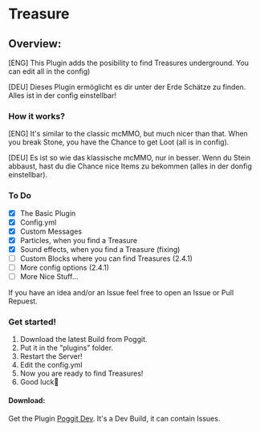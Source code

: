 # Treasure
## Overview: 

[ENG] This Plugin adds the posibility to find Treasures underground. 
You can edit all in the config) 

[DEU] Dieses Plugin ermöglicht es dir unter der Erde Schätze zu finden. 
Alles ist in der config einstellbar! 

### How it works? 
[ENG] It's similar to the classic mcMMO, but much nicer than that. 
When you break Stone, you have the Chance to get Loot (all is in config). 

[DEU] Es ist so wie das klassische mcMMO, nur in besser. 
Wenn du Stein abbaust, hast du die Chance nice Items zu bekommen (alles in der donfig einstellbar). 

### To Do 
- [x] The Basic Plugin 
- [X] Config.yml 
- [X] Custom Messages 
- [X] Particles, when you find a Treasure 
- [X] Sound effects, when you find a Treasure (fixing)
- [ ] Custom Blocks where you can find Treasures (2.4.1) 
- [ ] More config options (2.4.1)
- [ ] More Nice Stuff...

If you have an idea and/or an Issue feel free to open an Issue or Pull Repuest. 

### Get started!
1. Download the latest Build from Poggit.
2. Put it in the "plugins" folder.
3. Restart the Server!
4. Edit the config.yml
5. Now you are ready to find Treasures!
6. Good luck

#### Download: 
Get the Plugin [Poggit Dev](https://poggit.pmmp.io/ci). 
It's a Dev Build, it can contain Issues.
